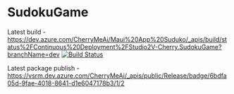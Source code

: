# SudokuGame

Latest build - https://dev.azure.com/CherryMeAi/Maui%20App%20Suduko/_apis/build/status%2FContinuous%20Deployment%2FStudio2V-Cherry.SudokuGame?branchName=dev [![Build Status](https://dev.azure.com/CherryMeAi/Maui%20App%20Suduko/_apis/build/status%2FContinuous%20Deployment%2FStudio2V-Cherry.SudokuGame?branchName=dev)](https://dev.azure.com/CherryMeAi/Maui%20App%20Suduko/_build/latest?definitionId=24&branchName=dev)

Latest package publish - https://vsrm.dev.azure.com/CherryMeAi/_apis/public/Release/badge/6bdfa05d-9fae-4018-8641-d1e6047178b3/1/2
